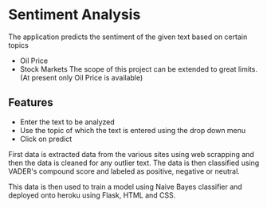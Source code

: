 # Sentiment Analysis

The application predicts the sentiment of the given text based on certain topics

- Oil Price
- Stock Markets
The scope of this project can be extended to great limits.
(At present only Oil Price is available)
## Features

- Enter the text to be analyzed
- Use the topic of which the text is entered using the drop down menu
- Click on predict

First data is extracted data from the various sites using web scrapping and then the data is cleaned for any outlier text. The data is then classified using VADER's compound score and labeled as positive, negative or neutral.

This data is then used to train a model using Naive Bayes classifier and deployed onto heroku using Flask, HTML and CSS.